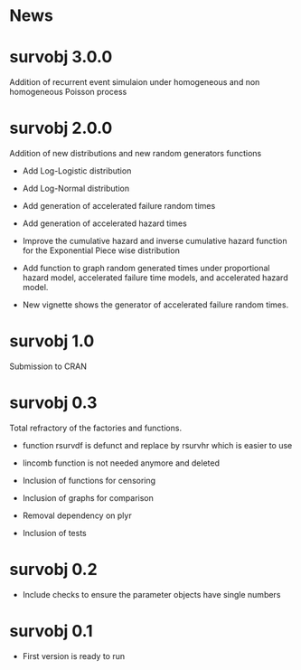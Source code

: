 
# News
# survobj 3.0.0
Addition of recurrent event simulaion under homogeneous and non homogeneous
Poisson process

# survobj 2.0.0
Addition of new distributions and new random generators functions

  - Add Log-Logistic distribution
  
  - Add Log-Normal distribution
  
  - Add generation of accelerated failure random times
  
  - Add generation of accelerated hazard times
  
  - Improve the cumulative hazard and inverse cumulative hazard function for 
  the Exponential Piece wise distribution
  
  - Add function to graph random generated times under proportional hazard
  model, accelerated failure time models, and accelerated hazard model.
  
  - New vignette shows the generator of accelerated failure random times.

# survobj 1.0
Submission to CRAN

# survobj 0.3
Total refractory of the factories and functions.

- function rsurvdf is defunct and replace by rsurvhr which is easier to use

- lincomb function is not needed anymore and deleted

- Inclusion of functions for censoring

- Inclusion of graphs for comparison

- Removal dependency on plyr

- Inclusion of tests


# survobj 0.2
- Include checks to ensure the parameter objects have single numbers

# survobj 0.1

- First version is ready to run
